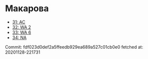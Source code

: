 # Макарова
- [31: AC](31.md)
- [32: WA 2](32.md)
- [33: WA 6](33.md)
- [34: NA](34.md)

Commit: fdf023d0def2a5ffeedb929ea689a527c01cb0e0
 fetched at: 20201128-221731
